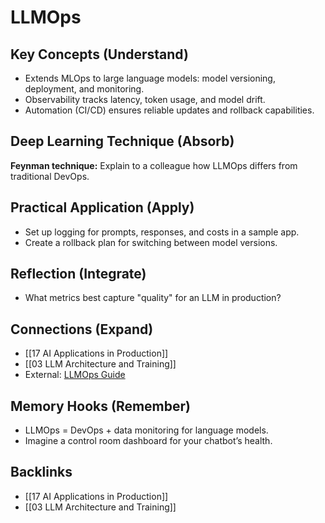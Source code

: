 # LLMOps

## Key Concepts (Understand)
- Extends MLOps to large language models: model versioning, deployment, and monitoring.
- Observability tracks latency, token usage, and model drift.
- Automation (CI/CD) ensures reliable updates and rollback capabilities.

## Deep Learning Technique (Absorb)
**Feynman technique:** Explain to a colleague how LLMOps differs from traditional DevOps.

## Practical Application (Apply)
- Set up logging for prompts, responses, and costs in a sample app.
- Create a rollback plan for switching between model versions.

## Reflection (Integrate)
- What metrics best capture "quality" for an LLM in production?

## Connections (Expand)
- [[17 AI Applications in Production]]
- [[03 LLM Architecture and Training]]
- External: [LLMOps Guide](https://www.tecton.ai/blog/llmops/)

## Memory Hooks (Remember)
- LLMOps = DevOps + data monitoring for language models.
- Imagine a control room dashboard for your chatbot’s health.

## Backlinks
- [[17 AI Applications in Production]]
- [[03 LLM Architecture and Training]]
